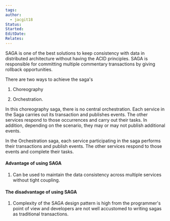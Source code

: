 ```yaml
---
tags: 
author:
  - jacgit18
Status: 
Started: 
EditDate: 
Relates:
---
```

SAGA is one of the best solutions to keep consistency with data in distributed architecture without having the ACID principles. SAGA is responsible for committing multiple commentary transactions by giving rollback opportunities.

  

There are two ways to achieve the saga's

  

1. Choreography

2. Orchestration.

In this choreography saga, there is no central orchestration. Each service in the Saga carries out its transaction and publishes events. The other services respond to those occurrences and carry out their tasks. In addition, depending on the scenario, they may or may not publish additional events.

In the Orchestration saga, each service participating in the saga performs their transactions and publish events. The other services respond to those events and complete their tasks.

#### Advantage of using SAGA 

1. Can be used to maintain the data consistency across multiple services without tight coupling.

  

#### The disadvantage of using SAGA

1. Complexity of the SAGA design pattern is high from the programmer's point of view and developers are not well accustomed to writing sagas as traditional transactions.